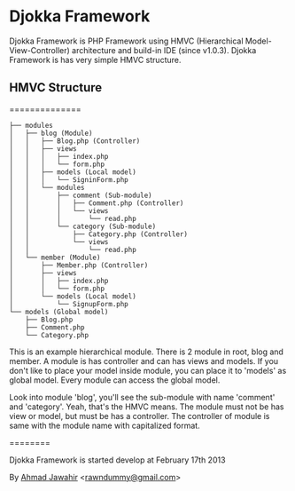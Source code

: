 Djokka Framework
================

Djokka Framework is PHP Framework using HMVC (Hierarchical Model-View-Controller) architecture and build-in IDE (since v1.0.3). Djokka Framework is has very simple HMVC structure.

## HMVC Structure
==============

```
├── modules
│   ├── blog (Module)
│   │   ├── Blog.php (Controller)
│   │   ├── views
│   │   │   ├── index.php
│   │   │   └── form.php
│   │   ├── models (Local model)
│   │   │   └── SigninForm.php
│   │   └── modules
│   │       ├── comment (Sub-module)
│   │       │   ├── Comment.php (Controller)
│   │       │   └── views
│   │       │       └── read.php
│   │       └── category (Sub-module)
│   │           ├── Category.php (Controller)
│   │           └── views
│   │               └── read.php
│   └── member (Module)
│       ├── Member.php (Controller)
│       ├── views
│       │   ├── index.php
│       │   └── form.php
│       └── models (Local model)
│           └── SignupForm.php
└── models (Global model)
    ├── Blog.php
    ├── Comment.php
    └── Category.php
```

This is an example hierarchical module. There is 2 module in root, blog and member. A module is has controller and can has views and models.
If you don't like to place your model inside module, you can place it to 'models' as global model. Every module can access the global model.

Look into module 'blog', you'll see the sub-module with name 'comment' and 'category'. Yeah, that's the HMVC means. The module must not be has view or model,
but must be has a controller. The controller of module is same with the module name with capitalized format.

========

Djokka Framework is started develop at February 17th 2013

By [Ahmad Jawahir](http://twitter.com/ahmjw) <<rawndummy@gmail.com>>